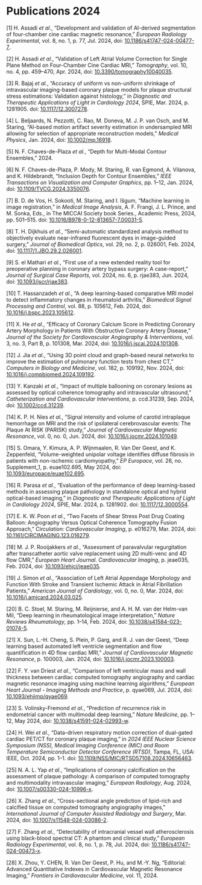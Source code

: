 # Publications 2024

<span class="csl-left-margin">\[1\]
</span><span class="csl-right-inline">H. Assadi *et al.*, “Development
and validation of <span class="nocase">AI-derived</span> segmentation of
four-chamber cine cardiac magnetic resonance,” *European Radiology
Experimental*, vol. 8, no. 1, p. 77, Jul. 2024, doi:
[10.1186/s41747-024-00477-7](https://doi.org/10.1186/s41747-024-00477-7).</span>

<span class="csl-left-margin">\[2\]
</span><span class="csl-right-inline">H. Assadi *et al.*, “Validation of
Left Atrial Volume Correction for Single Plane Method on Four-Chamber
Cine Cardiac MRI,” *Tomography*, vol. 10, no. 4, pp. 459–470, Apr. 2024,
doi:
[10.3390/tomography10040035](https://doi.org/10.3390/tomography10040035).</span>

<span class="csl-left-margin">\[3\]
</span><span class="csl-right-inline">R. Bajaj *et al.*, “Accuracy of
uniform vs non-uniform shrinkage of intravascular imaging-based coronary
plaque models for plaque structural stress estimations: Validation
against histology,” in *Diagnostic and Therapeutic Applications of Light
in Cardiology 2024*, SPIE, Mar. 2024, p. 1281905. doi:
[10.1117/12.3007278](https://doi.org/10.1117/12.3007278).</span>

<span class="csl-left-margin">\[4\]
</span><span class="csl-right-inline">L. Beljaards, N. Pezzotti, C. Rao,
M. Doneva, M. J. P. van Osch, and M. Staring,
“<span class="nocase">AI-based</span> motion artifact severity
estimation in undersampled MRI allowing for selection of appropriate
reconstruction models,” *Medical Physics*, Jan. 2024, doi:
[10.1002/mp.16918](https://doi.org/10.1002/mp.16918).</span>

<span class="csl-left-margin">\[5\]
</span><span class="csl-right-inline">N. F. Chaves-de-Plaza *et al.*,
“Depth for Multi-Modal Contour Ensembles,” 2024.</span>

<span class="csl-left-margin">\[6\]
</span><span class="csl-right-inline">N. F. Chaves-de-Plaza, P. Mody, M.
Staring, R. van Egmond, A. Vilanova, and K. Hildebrandt, “Inclusion
Depth for Contour Ensembles,” *IEEE Transactions on Visualization and
Computer Graphics*, pp. 1–12, Jan. 2024, doi:
[10.1109/TVCG.2024.3350076](https://doi.org/10.1109/TVCG.2024.3350076).</span>

<span class="csl-left-margin">\[7\]
</span><span class="csl-right-inline">B. D. de Vos, H. Sokooti, M.
Staring, and I. Išgum, “Machine learning in image registration,” in
*Medical Image Analysis*, A. F. Frangi, J. L. Prince, and M. Sonka,
Eds., in The MICCAI Society book Series., Academic Press, 2024, pp.
501–515. doi:
[10.1016/B978-0-12-813657-7.00031-5](https://doi.org/10.1016/B978-0-12-813657-7.00031-5).</span>

<span class="csl-left-margin">\[8\]
</span><span class="csl-right-inline">T. H. Dijkhuis *et al.*,
“Semi-automatic standardized analysis method to objectively evaluate
near-infrared fluorescent dyes in image-guided surgery,” *Journal of
Biomedical Optics*, vol. 29, no. 2, p. 026001, Feb. 2024, doi:
[10.1117/1.JBO.29.2.026001](https://doi.org/10.1117/1.JBO.29.2.026001).</span>

<span class="csl-left-margin">\[9\]
</span><span class="csl-right-inline">S. el Mathari *et al.*, “First use
of a new extended reality tool for preoperative planning in coronary
artery bypass surgery: A case-report,” *Journal of Surgical Case
Reports*, vol. 2024, no. 6, p. rjae383, Jun. 2024, doi:
[10.1093/jscr/rjae383](https://doi.org/10.1093/jscr/rjae383).</span>

<span class="csl-left-margin">\[10\]
</span><span class="csl-right-inline">T. Hassanzadeh *et al.*, “A deep
learning-based comparative MRI model to detect inflammatory changes in
rheumatoid arthritis,” *Biomedical Signal Processing and Control*, vol.
88, p. 105612, Feb. 2024, doi:
[10.1016/j.bspc.2023.105612](https://doi.org/10.1016/j.bspc.2023.105612).</span>

<span class="csl-left-margin">\[11\]
</span><span class="csl-right-inline">X. He *et al.*, “Efficacy of
Coronary Calcium Score in Predicting Coronary Artery Morphology in
Patients With Obstructive Coronary Artery Disease,” *Journal of the
Society for Cardiovascular Angiography & Interventions*, vol. 3, no. 3,
Part B, p. 101308, Mar. 2024, doi:
[10.1016/j.jscai.2024.101308](https://doi.org/10.1016/j.jscai.2024.101308).</span>

<span class="csl-left-margin">\[12\]
</span><span class="csl-right-inline">J. Jia *et al.*, “Using 3D point
cloud and graph-based neural networks to improve the estimation of
pulmonary function tests from chest CT,” *Computers in Biology and
Medicine*, vol. 182, p. 109192, Nov. 2024, doi:
[10.1016/j.compbiomed.2024.109192](https://doi.org/10.1016/j.compbiomed.2024.109192).</span>

<span class="csl-left-margin">\[13\]
</span><span class="csl-right-inline">Y. Kanzaki *et al.*, “Impact of
multiple ballooning on coronary lesions as assessed by optical coherence
tomography and intravascular ultrasound,” *Catheterization and
Cardiovascular Interventions*, p. ccd.31239, Sep. 2024, doi:
[10.1002/ccd.31239](https://doi.org/10.1002/ccd.31239).</span>

<span class="csl-left-margin">\[14\]
</span><span class="csl-right-inline">K. P. H. Nies *et al.*, “Signal
intensity and volume of carotid intraplaque hemorrhage on MRI and the
risk of ipsilateral cerebrovascular events: The Plaque At RISK (PARISK)
study,” *Journal of Cardiovascular Magnetic Resonance*, vol. 0, no. 0,
Jun. 2024, doi:
[10.1016/j.jocmr.2024.101049](https://doi.org/10.1016/j.jocmr.2024.101049).</span>

<span class="csl-left-margin">\[15\]
</span><span class="csl-right-inline">S. Omara, Y. Kimura, A. P.
Wijnmaalen, R. Van Der Geest, and K. Zeppenfeld, “Volume-weighted
unipolar voltage identifies diffuse fibrosis in patients with
non-ischemic cardiomyopathy,” *EP Europace*, vol. 26, no. Supplement\_1,
p. euae102.695, May 2024, doi:
[10.1093/europace/euae102.695](https://doi.org/10.1093/europace/euae102.695).</span>

<span class="csl-left-margin">\[16\]
</span><span class="csl-right-inline">R. Parasa *et al.*, “Evaluation of
the performance of deep learning-based methods in assessing plaque
pathology in standalone optical and hybrid optical-based imaging,” in
*Diagnostic and Therapeutic Applications of Light in Cardiology 2024*,
SPIE, Mar. 2024, p. 1281902. doi:
[10.1117/12.3000554](https://doi.org/10.1117/12.3000554).</span>

<span class="csl-left-margin">\[17\]
</span><span class="csl-right-inline">E. K. W. Poon *et al.*, “Two
Facets of Shear Stress Post Drug Coating Balloon: Angiography Versus
Optical Coherence Tomography Fusion Approach,” *Circulation:
Cardiovascular Imaging*, p. e016279, Mar. 2024, doi:
[10.1161/CIRCIMAGING.123.016279](https://doi.org/10.1161/CIRCIMAGING.123.016279).</span>

<span class="csl-left-margin">\[18\]
</span><span class="csl-right-inline">M. J. P. Rooijakkers *et al.*,
“Assessment of paravalvular regurgitation after transcatheter aortic
valve replacement using 2D multi-venc and 4D flow CMR,” *European Heart
Journal. Cardiovascular Imaging*, p. jeae035, Feb. 2024, doi:
[10.1093/ehjci/jeae035](https://doi.org/10.1093/ehjci/jeae035).</span>

<span class="csl-left-margin">\[19\]
</span><span class="csl-right-inline">J. Simon *et al.*, “Association of
Left Atrial Appendage Morphology and Function With Stroke and Transient
Ischemic Attack in Atrial Fibrillation Patients,” *American Journal of
Cardiology*, vol. 0, no. 0, Mar. 2024, doi:
[10.1016/j.amjcard.2024.03.025](https://doi.org/10.1016/j.amjcard.2024.03.025).</span>

<span class="csl-left-margin">\[20\]
</span><span class="csl-right-inline">B. C. Stoel, M. Staring, M.
Reijnierse, and A. H. M. van der Helm-van Mil, “Deep learning in
rheumatological image interpretation,” *Nature Reviews Rheumatology*,
pp. 1–14, Feb. 2024, doi:
[10.1038/s41584-023-01074-5](https://doi.org/10.1038/s41584-023-01074-5).</span>

<span class="csl-left-margin">\[21\]
</span><span class="csl-right-inline">X. Sun, L.-H. Cheng, S. Plein, P.
Garg, and R. J. van der Geest, “Deep learning based automated left
ventricle segmentation and flow quantification in 4D flow cardiac MRI,”
*Journal of Cardiovascular Magnetic Resonance*, p. 100003, Jan. 2024,
doi:
[10.1016/j.jocmr.2023.100003](https://doi.org/10.1016/j.jocmr.2023.100003).</span>

<span class="csl-left-margin">\[22\]
</span><span class="csl-right-inline">F. Y. van Driest *et al.*,
“Comparison of left ventricular mass and wall thickness between cardiac
computed tomography angiography and cardiac magnetic resonance imaging
using machine learning algorithms,” *European Heart Journal - Imaging
Methods and Practice*, p. qyae069, Jul. 2024, doi:
[10.1093/ehjimp/qyae069](https://doi.org/10.1093/ehjimp/qyae069).</span>

<span class="csl-left-margin">\[23\]
</span><span class="csl-right-inline">S. Volinsky-Fremond *et al.*,
“Prediction of recurrence risk in endometrial cancer with multimodal
deep learning,” *Nature Medicine*, pp. 1–12, May 2024, doi:
[10.1038/s41591-024-02993-w](https://doi.org/10.1038/s41591-024-02993-w).</span>

<span class="csl-left-margin">\[24\]
</span><span class="csl-right-inline">H. Wei *et al.*, “Data-driven
respiratory motion correction of dual-gated cardiac PET/CT for coronary
plaque imaging,” in *2024 IEEE Nuclear Science Symposium (NSS), Medical
Imaging Conference (MIC) and Room Temperature Semiconductor Detector
Conference (RTSD)*, Tampa, FL, USA: IEEE, Oct. 2024, pp. 1–1. doi:
[10.1109/NSS/MIC/RTSD57108.2024.10656463](https://doi.org/10.1109/NSS/MIC/RTSD57108.2024.10656463).</span>

<span class="csl-left-margin">\[25\]
</span><span class="csl-right-inline">N. A. L. Yap *et al.*,
“Implications of coronary calcification on the assessment of plaque
pathology: A comparison of computed tomography and multimodality
intravascular imaging,” *European Radiology*, Aug. 2024, doi:
[10.1007/s00330-024-10996-x](https://doi.org/10.1007/s00330-024-10996-x).</span>

<span class="csl-left-margin">\[26\]
</span><span class="csl-right-inline">X. Zhang *et al.*,
“Cross-sectional angle prediction of lipid-rich and calcified tissue on
computed tomography angiography images,” *International Journal of
Computer Assisted Radiology and Surgery*, Mar. 2024, doi:
[10.1007/s11548-024-03086-2](https://doi.org/10.1007/s11548-024-03086-2).</span>

<span class="csl-left-margin">\[27\]
</span><span class="csl-right-inline">F. Zhang *et al.*, “Detectability
of intracranial vessel wall atherosclerosis using black-blood spectral
CT: A phantom and clinical study,” *European Radiology Experimental*,
vol. 8, no. 1, p. 78, Jul. 2024, doi:
[10.1186/s41747-024-00473-x](https://doi.org/10.1186/s41747-024-00473-x).</span>

<span class="csl-left-margin">\[28\]
</span><span class="csl-right-inline">X. Zhou, Y. CHEN, R. Van Der
Geest, P. Hu, and M.-Y. Ng, “Editorial: Advanced Quantitative Indexes in
Cardiovascular Magnetic Resonance Imaging,” *Frontiers in Cardiovascular
Medicine*, vol. 11, 2024.</span>

